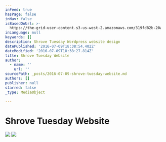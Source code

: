 ```yaml
---
inFeed: true
hasPage: false
inNav: false
isBasedOnUrl: >-
  https://the-grid-user-content.s3-us-west-2.amazonaws.com/319fd82b-20aa-4bce-ae4f-e69fd18bb184.jpg
inLanguage: null
keywords: []
description: Shrove Tuesday Wordpress website design
datePublished: '2016-07-09T18:38:54.402Z'
dateModified: '2016-07-09T18:38:27.814Z'
title: Shrove Tuesday Website
author:
  - name: ''
    url: ''
sourcePath: _posts/2016-07-09-shrove-tuesday-website.md
authors: []
publisher: null
starred: false
_type: MediaObject

---
```

# Shrove Tuesday Website
![](https://the-grid-user-content.s3-us-west-2.amazonaws.com/319fd82b-20aa-4bce-ae4f-e69fd18bb184.jpg)
![](https://the-grid-user-content.s3-us-west-2.amazonaws.com/2ab48f66-7199-49bd-b025-eadf03dac8aa.jpg)